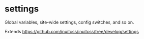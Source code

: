 # settings

Global variables, site-wide settings, config switches, and so on.

Extends https://github.com/inuitcss/inuitcss/tree/develop/settings
